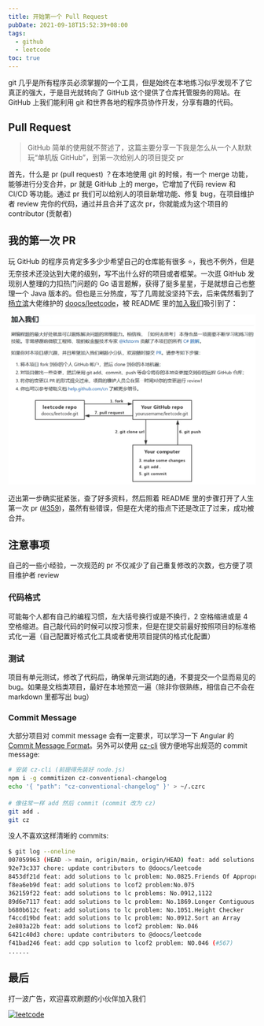 ```yaml
---
title: 开始第一个 Pull Request
pubDate: 2021-09-18T15:52:39+08:00
tags:
  - github
  - leetcode
toc: true
---
```


git 几乎是所有程序员必须掌握的一个工具，但是始终在本地练习似乎发现不了它真正的强大，于是目光就转向了 GitHub 这个提供了仓库托管服务的网站。在 GitHub 上我们能利用 git 和世界各地的程序员协作开发，分享有趣的代码。

<!-- more -->

## Pull Request

> GitHub 简单的使用就不赘述了，这篇主要分享一下我是怎么从一个人默默玩“单机版 GitHub”，到第一次给别人的项目提交 pr

首先，什么是 pr (pull request) ？在本地使用 git 的时候，有一个 merge 功能，能够进行分支合并，pr 就是 GitHub 上的 merge，它增加了代码 review 和 CI/CD 等功能。通过 pr 我们可以给别人的项目新增功能、修复 bug，在项目维护者 review 完你的代码，通过并且合并了这次 pr，你就能成为这个项目的 contributor (贡献者)

## 我的第一次 PR

玩 GitHub 的程序员肯定多多少少希望自己的仓库能有很多 ⭐，我也不例外，但是无奈技术还没达到大佬的级别，写不出什么好的项目或者框架。一次逛 GitHub 发现别人整理的力扣热门问题的 Go 语言题解，获得了挺多星星，于是就想自己也整理一个 Java 版本的。但也是三分热度，写了几周就没坚持下去，后来偶然看到了[杨立滨](https://github.com/yanglbme)大佬维护的 [doocs/leetcode](https://github.com/doocs/leetcode)，被 README 里的[加入我们](https://github.com/doocs/leetcode#%E5%8A%A0%E5%85%A5%E6%88%91%E4%BB%AC)吸引到了：

![](./202206021150168.webp)

迈出第一步确实挺紧张，查了好多资料，然后照着 README 里的步骤打开了人生第一次 pr ([#359](https://github.com/doocs/leetcode/pull/359))，虽然有些错误，但是在大佬的指点下还是改正了过来，成功被合并。

## 注意事项

自己的一些小经验，一次规范的 pr 不仅减少了自己重复修改的次数，也方便了项目维护者 review

### 代码格式

可能每个人都有自己的编程习惯，左大括号换行或是不换行，2 空格缩进或是 4 空格缩进。自己敲代码的时候可以按习惯来，但是在提交前最好按照项目的标准格式化一遍（自己配置好格式化工具或者使用项目提供的格式化配置）

### 测试

项目有单元测试，修改了代码后，确保单元测试跑的通，不要提交一个显而易见的 bug。如果是文档类项目，最好在本地预览一遍（除非你很熟练，相信自己不会在 markdown 里都写出 bug）

### Commit Message

大部分项目对 commit message 会有一定要求，可以学习一下 Angular 的 [Commit Message Format](https://github.com/angular/angular/blob/12.2.6/CONTRIBUTING.md#commit)。另外可以使用 [cz-cli](https://github.com/commitizen/cz-cli) 很方便地写出规范的 commit message:

```bash
# 安装 cz-cli (前提得先装好 node.js)
npm i -g commitizen cz-conventional-changelog
echo '{ "path": "cz-conventional-changelog" }' > ~/.czrc

# 像往常一样 add 然后 commit (commit 改为 cz)
git add .
git cz
```

没人不喜欢这样清晰的 commits:

```bash
$ git log --oneline
007059963 (HEAD -> main, origin/main, origin/HEAD) feat: add solutions to lc/lcof2 problem: Asteroid Collision
92e73c337 chore: update contributors to @doocs/leetcode
8453df21d feat: add solutions to lc problem: No.0825.Friends Of Appropriate Ages
f8ea6eb9d feat: add solutions to lcof2 problem:No.075
362159f22 feat: add solutions to lc problems: No.0912,1122
89d6e7117 feat: add solutions to lc problem: No.1869.Longer Contiguous Segments of Ones than Zeros
b680b612c feat: add solutions to lc problem: No.1051.Height Checker
f4ccd19bd feat: add solutions to lc problem: No.0912.Sort an Array
2e803a22b feat: add solutions to lcof2 problem: No.046
6421c40d3 chore: update contributors to @doocs/leetcode
f41bad246 feat: add cpp solution to lcof2 problem: NO.046 (#567)
......
```

## 最后

打一波广告，欢迎喜欢刷题的小伙伴加入我们

[![leetcode](https://github-readme-stats.vercel.app/api/pin/?username=doocs&repo=leetcode&show_owner=true)](https://github.com/doocs/leetcode)
